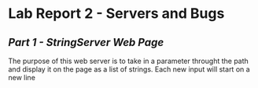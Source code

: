 # **Lab Report 2 - Servers and Bugs**

## *Part 1 - StringServer Web Page* 
The purpose of this web server is to take in a parameter throught the path and display it on the page as a list of strings. Each new input will start on a new line 


